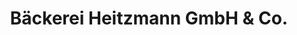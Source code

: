 ---
title: "Bäckerei Heitzmann GmbH & Co."
url: /ehrenkirchen/baeckerei-heitzmann-gmbh-und-co/
shop: Bäckerei
---